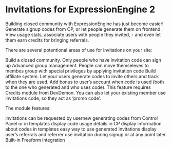 # Invitations for ExpressionEngine 2

Building closed community with ExpressionEngine has just become easier! Generate signup codes from CP, or let people generate them on frontend. View usage stats, associate users with people they invited, - and even let them earn credits for bringing referrals.

There are several potentional areas of use for invitations on your site:

Build a closed community. Only people who have invitation code can sign up
Advanced group management. People can move themseleves to membes group with special privileges by applying invitation code
Build affiliate system. Let your users generate codes to invite others and track when they are used.
Add bonus to user’s account when code is used (both to the one who generated and who uses code). This feature requires Credits module from DevDemon.
You can also let your existing member use invitations code, so they act as ‘promo code’.

The module features:

invitations can be requested by usernew
generating codes from Control Panel or in templates
display code usage details in CP
display information about codes in templates
easy way to use generated invitations
display user’s referrals and referrer
use invitation during signup or at any point later
Built-in Freeform integration
